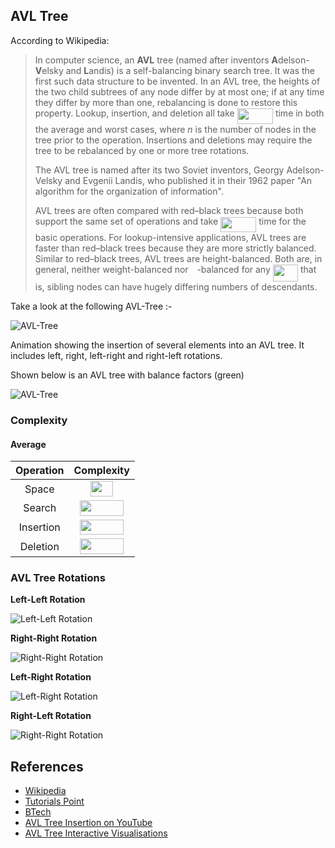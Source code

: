 ## AVL Tree

According to Wikipedia:

> In computer science, an **AVL** tree (named after inventors **A**delson-**V**elsky and **L**andis) is a self-balancing binary search tree. It was the first such data structure to be invented. In an AVL tree, the heights of the two child subtrees of any node differ by at most one; if at any time they differ by more than one, rebalancing is done to restore this property. Lookup, insertion, and deletion all take <img src="/assets/logarithmic-time.svg?invert_in_darkmode&sanitize=true" align=middle width=57.27448814999999pt height=24.65753399999998pt/> time in both the average and worst cases, where *n* is the number of nodes in the tree prior to the operation. Insertions and deletions may require the tree to be rebalanced by one or more tree rotations.
>
> The AVL tree is named after its two Soviet inventors, Georgy Adelson-Velsky and Evgenii Landis, who published it in their 1962 paper "An algorithm for the organization of information".
>
> AVL trees are often compared with red–black trees because both support the same set of operations and take <img src="/assets/logarithmic-time.svg?invert_in_darkmode&sanitize=true" align=middle width=57.27448814999999pt height=24.65753399999998pt/> time for the basic operations. For lookup-intensive applications, AVL trees are faster than red–black trees because they are more strictly balanced. Similar to red–black trees, AVL trees are height-balanced. Both are, in general, neither weight-balanced nor <img src="/assets/mu.svg?invert_in_darkmode&sanitize=true" align=middle width=9.90492359999999pt height=14.15524440000002pt/>-balanced for any <img src="/assets/mu-less-than-half.svg?invert_in_darkmode&sanitize=true" align=middle width=40.34769914999999pt height=27.77565449999998pt/> that is, sibling nodes can have hugely differing numbers of descendants.

Take a look at the following AVL-Tree :-

![AVL-Tree](https://upload.wikimedia.org/wikipedia/commons/f/fd/AVL_Tree_Example.gif)

Animation showing the insertion of several elements into an AVL tree. It includes left, right, left-right and right-left rotations.

Shown below is an AVL tree with balance factors (green)

![AVL-Tree](https://upload.wikimedia.org/wikipedia/commons/thumb/a/ad/AVL-tree-wBalance_K.svg/524px-AVL-tree-wBalance_K.svg.png)

### Complexity

#### Average

| Operation | Complexity  |
| :-------: | :---------: |
| Space     | <img src="/assets/linear-time.svg?invert_in_darkmode&sanitize=true" align=middle width=35.64773519999999pt height=24.65753399999998pt/> |
| Search    | <img src="/assets/logarithmic-time.svg?invert_in_darkmode&sanitize=true" align=middle width=70.05992069999998pt height=24.65753399999998pt/> |
| Insertion | <img src="/assets/logarithmic-time.svg?invert_in_darkmode&sanitize=true" align=middle width=70.05992069999998pt height=24.65753399999998pt/> |
| Deletion  | <img src="/assets/logarithmic-time.svg?invert_in_darkmode&sanitize=true" align=middle width=70.05992069999998pt height=24.65753399999998pt/> |


### AVL Tree Rotations

**Left-Left Rotation**

![Left-Left Rotation](http://btechsmartclass.com/DS/images/LL%20Rotation.png)

**Right-Right Rotation**

![Right-Right Rotation](http://btechsmartclass.com/DS/images/RR%20Rotation.png)

**Left-Right Rotation**

![Left-Right Rotation](http://btechsmartclass.com/DS/images/LR%20Rotation.png)

**Right-Left Rotation**

![Right-Right Rotation](http://btechsmartclass.com/DS/images/RL%20Rotation.png)

## References

* [Wikipedia](https://en.wikipedia.org/wiki/AVL_tree)
* [Tutorials Point](https://www.tutorialspoint.com/data_structures_algorithms/avl_tree_algorithm.htm)
* [BTech](http://btechsmartclass.com/DS/U5_T2.html)
* [AVL Tree Insertion on YouTube](https://www.youtube.com/watch?v=rbg7Qf8GkQ4&list=PLLXdhg_r2hKA7DPDsunoDZ-Z769jWn4R8&index=12&)
* [AVL Tree Interactive Visualisations](https://www.cs.usfca.edu/~galles/visualization/AVLtree.html)
